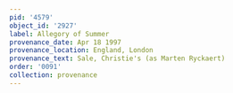 ```yaml
---
pid: '4579'
object_id: '2927'
label: Allegory of Summer
provenance_date: Apr 18 1997
provenance_location: England, London
provenance_text: Sale, Christie's (as Marten Ryckaert)
order: '0091'
collection: provenance
---
```

